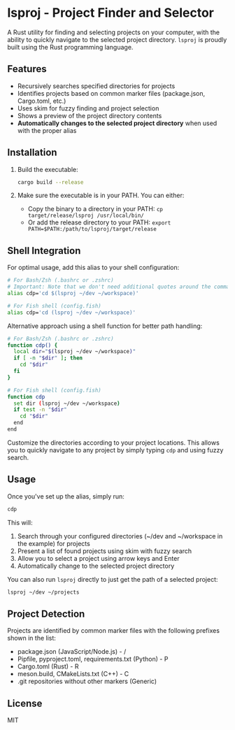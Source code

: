 # lsproj - Project Finder and Selector

A Rust utility for finding and selecting projects on your computer, with the ability to quickly navigate to the selected project directory. `lsproj` is proudly built using the Rust programming language.

## Features

- Recursively searches specified directories for projects
- Identifies projects based on common marker files (package.json, Cargo.toml, etc.)
- Uses skim for fuzzy finding and project selection
- Shows a preview of the project directory contents
- **Automatically changes to the selected project directory** when used with the proper alias

## Installation

1. Build the executable:
   ```bash
   cargo build --release
   ```

2. Make sure the executable is in your PATH. You can either:
   - Copy the binary to a directory in your PATH: `cp target/release/lsproj /usr/local/bin/`
   - Or add the release directory to your PATH: `export PATH=$PATH:/path/to/lsproj/target/release`

## Shell Integration

For optimal usage, add this alias to your shell configuration:

```bash
# For Bash/Zsh (.bashrc or .zshrc)
# Important: Note that we don't need additional quotes around the command substitution
alias cdp='cd $(lsproj ~/dev ~/workspace)'

# For Fish shell (config.fish)
alias cdp='cd (lsproj ~/dev ~/workspace)'
```

Alternative approach using a shell function for better path handling:

```bash
# For Bash/Zsh (.bashrc or .zshrc)
function cdp() {
  local dir="$(lsproj ~/dev ~/workspace)"
  if [ -n "$dir" ]; then
    cd "$dir"
  fi
}

# For Fish shell (config.fish)
function cdp
  set dir (lsproj ~/dev ~/workspace)
  if test -n "$dir"
    cd "$dir"
  end
end
```

Customize the directories according to your project locations. This allows you to quickly navigate to any project by simply typing `cdp` and using fuzzy search.

## Usage

Once you've set up the alias, simply run:

```bash
cdp
```

This will:
1. Search through your configured directories (~/dev and ~/workspace in the example) for projects
2. Present a list of found projects using skim with fuzzy search
3. Allow you to select a project using arrow keys and Enter
4. Automatically change to the selected project directory

You can also run `lsproj` directly to just get the path of a selected project:

```bash
lsproj ~/dev ~/projects
```

## Project Detection

Projects are identified by common marker files with the following prefixes shown in the list:
- package.json (JavaScript/Node.js) - /
- Pipfile, pyproject.toml, requirements.txt (Python) - P
- Cargo.toml (Rust) - R
- meson.build, CMakeLists.txt (C++) - C
- .git repositories without other markers (Generic)

## License

MIT
